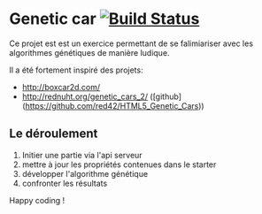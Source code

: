 # Genetic car [![Build Status](https://travis-ci.org/sebastienD/genetic-car.svg?branch=master)](https://travis-ci.org/sebastienD/genetic-car)

Ce projet est est un exercice permettant de se falimiariser avec les algorithmes génétiques de manière ludique.

Il a été fortement inspiré des projets:
* http://boxcar2d.com/
* http://rednuht.org/genetic_cars_2/ ([github] (https://github.com/red42/HTML5_Genetic_Cars))

## Le déroulement

1. Initier une partie via l'api serveur
2. mettre à jour les propriétés contenues dans le starter
3. développer l'algorithme génétique
4. confronter les résultats


Happy coding !



